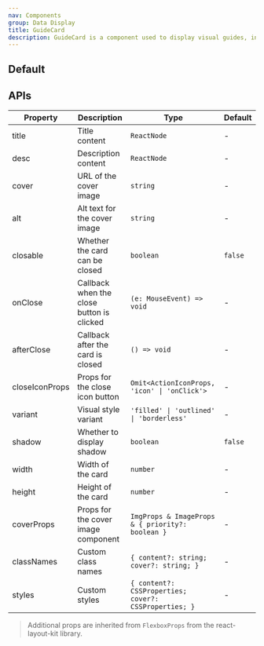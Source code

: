```yaml
---
nav: Components
group: Data Display
title: GuideCard
description: GuideCard is a component used to display visual guides, introductory content, or instructional information with an optional cover image, title, and description. It supports various visual styles, closable functionality, and customization options.
---
```


## Default

<code src="./demos/index.tsx" nopadding></code>

## APIs

| Property       | Description                               | Type                                                  | Default |
| -------------- | ----------------------------------------- | ----------------------------------------------------- | ------- |
| title          | Title content                             | `ReactNode`                                           | -       |
| desc           | Description content                       | `ReactNode`                                           | -       |
| cover          | URL of the cover image                    | `string`                                              | -       |
| alt            | Alt text for the cover image              | `string`                                              | -       |
| closable       | Whether the card can be closed            | `boolean`                                             | `false` |
| onClose        | Callback when the close button is clicked | `(e: MouseEvent) => void`                             | -       |
| afterClose     | Callback after the card is closed         | `() => void`                                          | -       |
| closeIconProps | Props for the close icon button           | `Omit<ActionIconProps, 'icon' \| 'onClick'>`          | -       |
| variant        | Visual style variant                      | `'filled' \| 'outlined' \| 'borderless'`              | -       |
| shadow         | Whether to display shadow                 | `boolean`                                             | `false` |
| width          | Width of the card                         | `number`                                              | -       |
| height         | Height of the card                        | `number`                                              | -       |
| coverProps     | Props for the cover image component       | `ImgProps & ImageProps & { priority?: boolean }`      | -       |
| classNames     | Custom class names                        | `{ content?: string; cover?: string; }`               | -       |
| styles         | Custom styles                             | `{ content?: CSSProperties; cover?: CSSProperties; }` | -       |

> Additional props are inherited from `FlexboxProps` from the react-layout-kit library.
